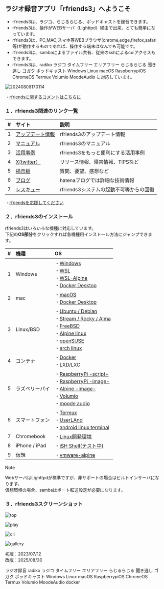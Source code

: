 ##  ラジオ録音アプリ「rfriends3」へようこそ  
    
* rfriends3は、ラジコ、らじるらじる、ポッドキャストを録音できます。  
* rfriends3は、操作がWEBサーバ（Lighttpd）経由で出来、とても簡単になっています。
* rfriends3は、PC,MAC,スマホ等WEBブラウザ(chrome,edge,firefox,safari等)が動作するものであれば、操作する端末はなんでも可能です。
* rfriends3は、sambaによるファイル共有、従来のsshによるcuiアクセスもできます。
* rfriends3は、radiko ラジコ タイムフリー エリアフリー らじるらじる 聞き逃し ゴガク  ポッドキャスト Windows Linux macOS RaspberrypiOS ChromeOS Termux Volumio MoodeAudio に対応しています。  
     
![20240806170114](https://github.com/user-attachments/assets/2c40c57d-7ae4-4eee-811e-cb6c28f112f0)   
  
 ・[rfriendsに関するコメントはこちらに](comment.md)  
  
### １．rfriends3関連のリンク一覧    
 
|#|サイト|説明|
|--:|:--|:------|
|1|[アップデート情報](https://rfriends.github.io/rfriends/ver.html)|rfriends3のアップデート情報|  
|2|[マニュアル](https://rfriends.github.io/rfriends/manual/)|rfriends3のマニュアル|  
|3|[活用事例](https://rfriends.github.io/rfriends/tech/)|rfriends3をもっと便利にする活用事例|  
|4|[X(twitter）](https://x.com/rfriends2017)|リリース情報、障害情報、TIPSなど|
|5|[掲示板](http://rf3.s331.xrea.com/wforum/wforum.cgi)|質問、要望、感想など|
|6|[ブログ](https://rfriends.hatenablog.com/)|hatenaブログでは詳細な技術情報|  
|7|[レスキュー](https://rfriends.github.io/rfriends/manual/rescue.html)|rfriends3システムの起動不可等からの回復|

 ・[rfriendsを応援してください](donation.md)  
  
### ２．rfriends3のインストール  
  
rfriends3はいろいろな機種に対応しています。  
下記の**OS部分**をクリックすれば各機種用インストール方法にジャンプできます。  　

|#  |機種        |OS|
|:--:|:------  | :-------------------------------------- |
| 1| Windows   |・[Windows](distro/windows.md)<br>・[WSL](distro/wsl.md)<br>・[WSL-Alpine](distro/wsl-alpine.md)<br>・[Docker Desktop](distro/docker.md)| 
| 2| mac     |・[macOS](distro/macos.md)<br>・[Docker Desktop](distro/docker.md)|
| 3| Linux/BSD     |・[Ubuntu / Debian](distro/rfriends3_core.md)<br>・[Stream / Rocky / Alma](distro/rfriends3_core2.md)<br>・[FreeBSD](distro/rfriends3_core_bsd.md)<br>・[Alpine linux](distro/rfriends3_core3.md)<br>・[openSUSE](distro/rfriends3_core3.md)<br>・[arch linux](distro/rfriends3_core3.md)|
| 4| コンテナ   |・[Docker](distro/docker.md)<br>・[LXD/LXC](distro/lxd.md)|
| 5| ラズベリーパイ  |・[RaspberryPi -script-](distro/raspberrypi.md)<br>・[RaspberryPi -image-](distro/raspi_image.md)<br>・[Alpine -image-](distro/alpine_image.md)<br>・[Volumio](distro/volumio.md)<br>・[moode audio](distro/moode.md)| 
| 6| スマートフォン |・[Termux](distro/termux.md)<br>・[UserLAnd](distro/userland.md)<br>・[android linux terminal](distro/rfriends3_core.md)|
| 7| Chromebook  |・[Linux開発環境](distro/chromeos.md)| 
| 8| iPhone / iPad |・[iSH Shell(テスト中)](distro/ios.md)| 
| 9| 仮想 |・[vmware-alpine](distro/vmware-alpine.md)| 

   
> [!NOTE]
> WebサーバはLighttpdが標準ですが、非サポートの場合はビルトインサーバになります。  
> 仮想環境の場合、sambaはポート転送設定が必要になります。
  
### ３．rfriends3スクリーンショット  
  
![top](https://github.com/user-attachments/assets/5d621f57-425f-4fcd-9448-a816ededd8dc)
  
![play](https://github.com/user-attachments/assets/8bf5cdd9-9702-412b-8165-8cbab928941a)
  
![cli](https://github.com/user-attachments/assets/3e0df727-f70d-4e05-82b2-2b502c56b993)
  
![gallery](https://github.com/user-attachments/assets/fed28352-0636-472e-9015-51abea05e17a)  
  
初版：2023/07/12  
改版：2025/08/30  
  

    

ラジオ録音 radiko ラジコ タイムフリー エリアフリー らじるらじる 聞き逃し ゴガク  ポッドキャスト Windows Linux macOS RaspberrypiOS ChromeOS Termux Volumio MoodeAudio docker
